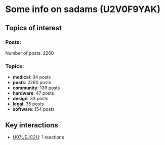 # Some info on sadams (U2V0F9YAK)


## Topics of interest

### Posts: 

Number of posts: 2260

### Topics:

* __medical__: 34 posts
* __posts__: 2260 posts
* __community__: 139 posts
* __hardware__: 47 posts
* __design__: 33 posts
* __legal__: 35 posts
* __software__: 154 posts

## Key interactions 

* [U07UEJC2H](./U07UEJC2H.md): 1 reactions
